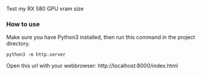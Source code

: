 Test my RX 580 GPU vram size

### How to use
Make sure you have Python3 installed, then run this command in the project directory.

```
python3 -m http.server
```

Open this url with your webbrowser: http://localhost:8000/index.html
